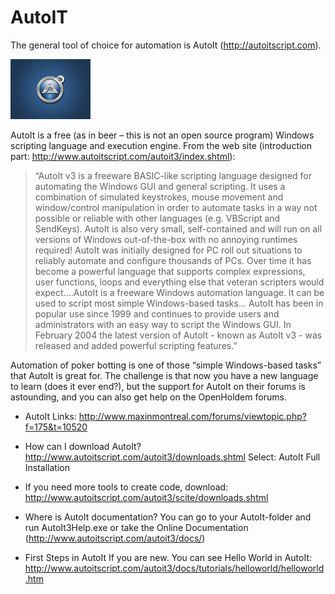 # AutoIT<span id="sec:AutoIT" label="sec:AutoIT"></span>

The general tool of choice for automation is AutoIt
(<http://autoitscript.com>).

![image](images/openholdem/automation/autoit10wallthumb.jpg)

AutoIt is a free (as in beer – this is not an open source program)
Windows scripting language and execution engine. From the web site
(introduction part: <http://www.autoitscript.com/autoit3/index.shtml>):

> “AutoIt v3 is a freeware BASIC-like scripting language designed for
> automating the Windows GUI and general scripting. It uses a
> combination of simulated keystrokes, mouse movement and window/control
> manipulation in order to automate tasks in a way not possible or
> reliable with other languages (e.g. VBScript and SendKeys). AutoIt is
> also very small, self-contained and will run on all versions of
> Windows out-of-the-box with no annoying runtimes required! AutoIt was
> initially designed for PC roll out situations to reliably automate and
> configure thousands of PCs. Over time it has become a powerful
> language that supports complex expressions, user functions, loops and
> everything else that veteran scripters would expect....AutoIt is a
> freeware Windows automation language. It can be used to script most
> simple Windows-based tasks... AutoIt has been in popular use since
> 1999 and continues to provide users and administrators with an easy
> way to script the Windows GUI. In February 2004 the latest version of
> AutoIt - known as AutoIt v3 - was released and added powerful
> scripting features.”

Automation of poker botting is one of those “simple Windows-based tasks”
that AutoIt is great for. The challenge is that now you have a new
language to learn (does it ever end?), but the support for AutoIt on
their forums is astounding, and you can also get help on the OpenHoldem
forums.

- AutoIt Links:
  <http://www.maxinmontreal.com/forums/viewtopic.php?f=175&t=10520>

- How can I download AutoIt?
  <http://www.autoitscript.com/autoit3/downloads.shtml> Select: AutoIt
  Full Installation

- If you need more tools to create code, download:
  <http://www.autoitscript.com/autoit3/scite/downloads.shtml>

- Where is AutoIt documentation? You can go to your AutoIt-folder and
  run AutoIt3Help.exe or take the Online Documentation
  (<http://www.autoitscript.com/autoit3/docs/>)

- First Steps in AutoIt If you are new. You can see Hello World in
  AutoIt:
  <http://www.autoitscript.com/autoit3/docs/tutorials/helloworld/helloworld.htm>
